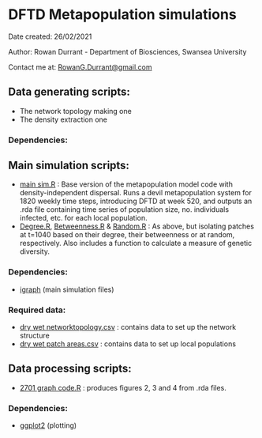 # DFTD Metapopulation simulations

Date created: 26/02/2021

Author: Rowan Durrant - Department of Biosciences, Swansea University 

Contact me at: RowanG.Durrant@gmail.com


## Data generating scripts:
- The network topology making one
- The density extraction one
### Dependencies:


## Main simulation scripts:
- [main sim.R](R%20Code/main%20sim.R) : Base version of the metapopulation model code with density-independent dispersal. Runs a devil metapopulation system for 1820 weekly time steps, introducing DFTD at week 520, and outputs an .rda file containing time series of population size, no. individuals infected, etc. for each local population.
- [Degree.R](R%20Code/Degree.R), [Betweenness.R](R%20Code/Betweenness.R) & [Random.R](R%20Code/Random.R) : As above, but isolating patches at t=1040 based on their degree, their betweenness or at random, respectively. Also includes a function to calculate a measure of genetic diversity. 
### Dependencies: 
- [igraph](https://igraph.org/r/) (main simulation files)
### Required data:
  - [dry wet networktopology.csv](Data%20Files/dry%20wet%20networktopology.csv) : contains data to set up the network structure
  - [dry wet patch areas.csv](Data%20Files/dry%20wet%20patch%20areas.csv) : contains data to set up local populations 

## Data processing scripts:
- [2701 graph code.R](R%20Code/2701%20graph%20code.R) : produces figures 2, 3 and 4 from .rda files.

### Dependencies: 
- [ggplot2](https://ggplot2.tidyverse.org/) (plotting)



